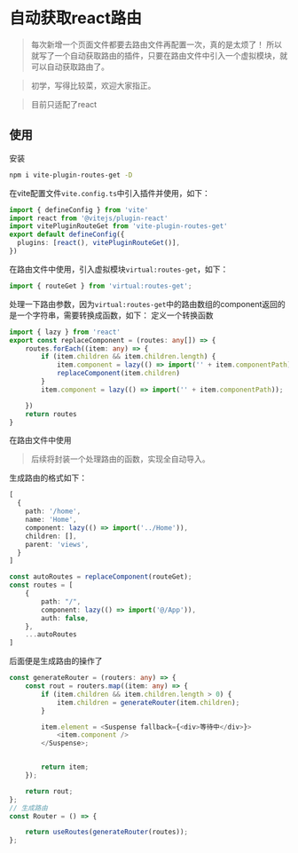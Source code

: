 # 自动获取react路由

>每次新增一个页面文件都要去路由文件再配置一次，真的是太烦了！
所以就写了一个自动获取路由的插件，只要在路由文件中引入一个虚拟模块，就可以自动获取路由了。

> 初学，写得比较菜，欢迎大家指正。

> 目前只适配了react
## 使用

安装
```bash
npm i vite-plugin-routes-get -D
```
在vite配置文件`vite.config.ts`中引入插件并使用，如下：
```ts
import { defineConfig } from 'vite'
import react from '@vitejs/plugin-react'
import vitePluginRouteGet from 'vite-plugin-routes-get'
export default defineConfig({
  plugins: [react(), vitePluginRouteGet()],
})
```
在路由文件中使用，引入虚拟模块`virtual:routes-get`，如下：
```ts
import { routeGet } from 'virtual:routes-get';
```
处理一下路由参数，因为`virtual:routes-get`中的路由数组的component返回的是一个字符串，需要转换成函数，如下：
定义一个转换函数
```ts
import { lazy } from 'react'
export const replaceComponent = (routes: any[]) => {
    routes.forEach((item: any) => {
        if (item.children && item.children.length) {
            item.component = lazy(() => import('' + item.componentPath));
            replaceComponent(item.children)
        }
        item.component = lazy(() => import('' + item.componentPath));

    })
    return routes
}
```
在路由文件中使用
> 后续将封装一个处理路由的函数，实现全自动导入。

生成路由的格式如下：
```ts
[
  {
    path: '/home',
    name: 'Home',
    component: lazy(() => import('../Home')),
    children: [],
    parent: 'views',
  }
]
```
```ts
const autoRoutes = replaceComponent(routeGet);
const routes = [
    {
        path: "/",
        component: lazy(() => import('@/App')),
        auth: false,
    },
    ...autoRoutes
]
```
后面便是生成路由的操作了
```ts
const generateRouter = (routers: any) => {
    const rout = routers.map((item: any) => {
        if (item.children && item.children.length > 0) {
            item.children = generateRouter(item.children);
        }

        item.element = <Suspense fallback={<div>等待中</div>}>
            <item.component />
        </Suspense>;


        return item;
    });

    return rout;
};
// 生成路由
const Router = () => {

    return useRoutes(generateRouter(routes));
};
```
